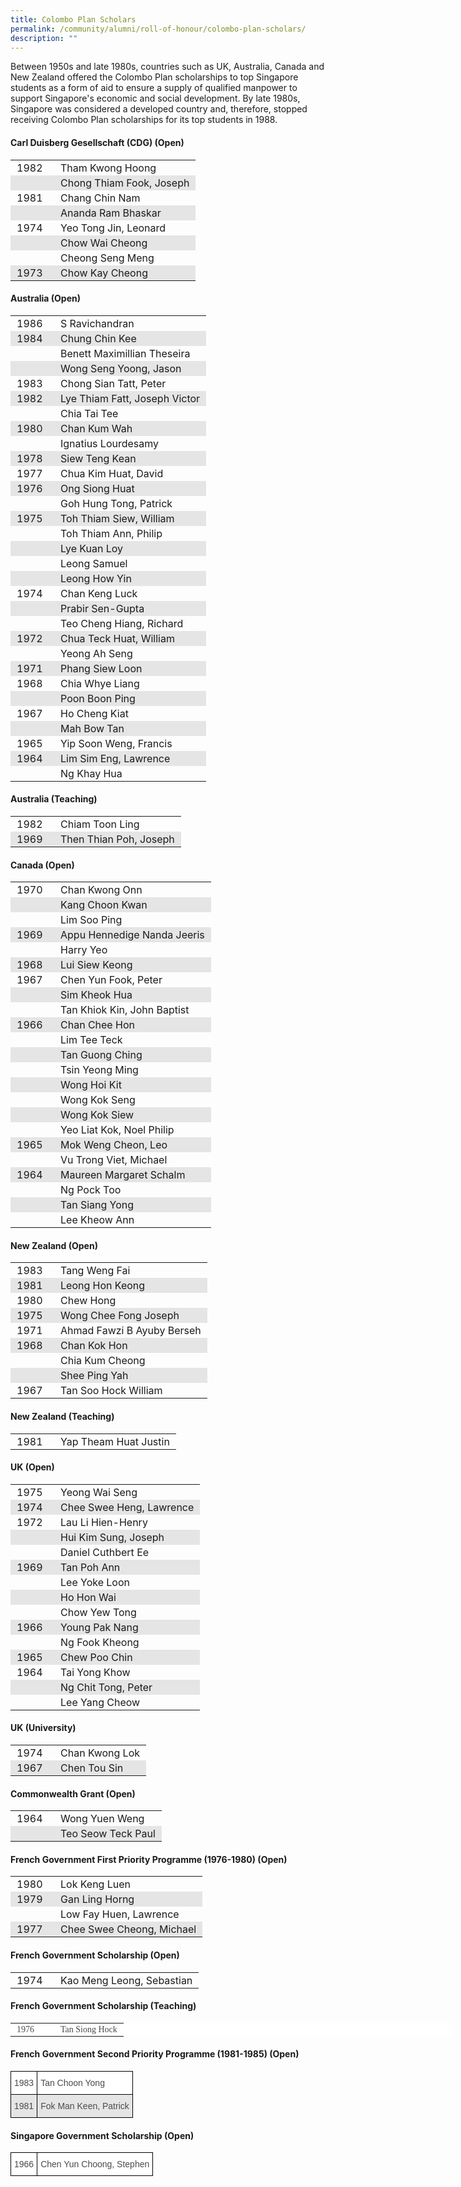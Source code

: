 ```yaml
---
title: Colombo Plan Scholars
permalink: /community/alumni/roll-of-honour/colombo-plan-scholars/
description: ""
---
```

Between 1950s and late 1980s, countries such as UK, Australia, Canada and New Zealand offered the Colombo Plan scholarships to top Singapore students as a form of aid to ensure a supply of qualified manpower to support Singapore's economic and social development. By late 1980s, Singapore was considered a developed country and, therefore, stopped receiving Colombo Plan scholarships for its top students in 1988.

#### Carl Duisberg Gesellschaft (CDG) (Open)

<table class="ive_eobj_center iveo_table ives_tab_modern2" style="margin: auto; outline: 0px; padding: 0px; border-collapse: collapse; clear: both; border: none; width: 707.273px;"><tbody style="margin: 0px; outline: 0px; padding: 0px;"><tr style="margin: 0px; outline: 0px; padding: 0px;"><td style="margin: 0px; outline: 0px; padding: 2px 10px; text-align: left; width: 50px;">1982</td><td style="margin: 0px; outline: 0px; padding: 2px 10px; text-align: left;">Tham Kwong Hoong</td></tr><tr style="margin: 0px; outline: 0px; padding: 0px; background-color: rgb(229, 229, 229);"><td style="margin: 0px; outline: 0px; padding: 2px 10px; text-align: left;"></td><td style="margin: 0px; outline: 0px; padding: 2px 10px; text-align: left;">Chong Thiam Fook, Joseph</td></tr><tr style="margin: 0px; outline: 0px; padding: 0px;"><td style="margin: 0px; outline: 0px; padding: 2px 10px; text-align: left;">1981</td><td style="margin: 0px; outline: 0px; padding: 2px 10px; text-align: left;">Chang Chin Nam</td></tr><tr style="margin: 0px; outline: 0px; padding: 0px; background-color: rgb(229, 229, 229);"><td style="margin: 0px; outline: 0px; padding: 2px 10px; text-align: left;"></td><td style="margin: 0px; outline: 0px; padding: 2px 10px; text-align: left;">Ananda Ram Bhaskar</td></tr><tr style="margin: 0px; outline: 0px; padding: 0px;"><td style="margin: 0px; outline: 0px; padding: 2px 10px; text-align: left;">1974</td><td style="margin: 0px; outline: 0px; padding: 2px 10px; text-align: left;">Yeo Tong Jin, Leonard</td></tr><tr style="margin: 0px; outline: 0px; padding: 0px; background-color: rgb(229, 229, 229);"><td style="margin: 0px; outline: 0px; padding: 2px 10px; text-align: left;"></td><td style="margin: 0px; outline: 0px; padding: 2px 10px; text-align: left;">Chow Wai Cheong</td></tr><tr style="margin: 0px; outline: 0px; padding: 0px;"><td style="margin: 0px; outline: 0px; padding: 2px 10px; text-align: left;"></td><td style="margin: 0px; outline: 0px; padding: 2px 10px; text-align: left;">Cheong Seng Meng</td></tr><tr style="margin: 0px; outline: 0px; padding: 0px; background-color: rgb(229, 229, 229);"><td style="margin: 0px; outline: 0px; padding: 2px 10px; text-align: left;">1973</td><td style="margin: 0px; outline: 0px; padding: 2px 10px; text-align: left;">Chow Kay Cheong</td></tr></tbody></table>

#### Australia (Open)

<table class="ive_eobj_center iveo_table ives_tab_modern2" style="margin: auto; outline: 0px; padding: 0px; border-collapse: collapse; clear: both; border: none; width: 707.273px;"><tbody style="margin: 0px; outline: 0px; padding: 0px;"><tr style="margin: 0px; outline: 0px; padding: 0px;"><td style="margin: 0px; outline: 0px; padding: 2px 10px; text-align: left; width: 50px;">1986</td><td style="margin: 0px; outline: 0px; padding: 2px 10px; text-align: left;">S Ravichandran</td></tr><tr style="margin: 0px; outline: 0px; padding: 0px; background-color: rgb(229, 229, 229);"><td style="margin: 0px; outline: 0px; padding: 2px 10px; text-align: left;">1984</td><td style="margin: 0px; outline: 0px; padding: 2px 10px; text-align: left;">Chung Chin Kee</td></tr><tr style="margin: 0px; outline: 0px; padding: 0px;"><td style="margin: 0px; outline: 0px; padding: 2px 10px; text-align: left;"></td><td style="margin: 0px; outline: 0px; padding: 2px 10px; text-align: left;">Benett Maximillian Theseira</td></tr><tr style="margin: 0px; outline: 0px; padding: 0px; background-color: rgb(229, 229, 229);"><td style="margin: 0px; outline: 0px; padding: 2px 10px; text-align: left;"></td><td style="margin: 0px; outline: 0px; padding: 2px 10px; text-align: left;">Wong Seng Yoong, Jason</td></tr><tr style="margin: 0px; outline: 0px; padding: 0px;"><td style="margin: 0px; outline: 0px; padding: 2px 10px; text-align: left;">1983</td><td style="margin: 0px; outline: 0px; padding: 2px 10px; text-align: left;">Chong Sian Tatt, Peter</td></tr><tr style="margin: 0px; outline: 0px; padding: 0px; background-color: rgb(229, 229, 229);"><td style="margin: 0px; outline: 0px; padding: 2px 10px; text-align: left;">1982</td><td style="margin: 0px; outline: 0px; padding: 2px 10px; text-align: left;">Lye Thiam Fatt, Joseph Victor</td></tr><tr style="margin: 0px; outline: 0px; padding: 0px;"><td style="margin: 0px; outline: 0px; padding: 2px 10px; text-align: left;"></td><td style="margin: 0px; outline: 0px; padding: 2px 10px; text-align: left;">Chia Tai Tee</td></tr><tr style="margin: 0px; outline: 0px; padding: 0px; background-color: rgb(229, 229, 229);"><td style="margin: 0px; outline: 0px; padding: 2px 10px; text-align: left;">1980</td><td style="margin: 0px; outline: 0px; padding: 2px 10px; text-align: left;">Chan Kum Wah</td></tr><tr style="margin: 0px; outline: 0px; padding: 0px;"><td style="margin: 0px; outline: 0px; padding: 2px 10px; text-align: left;"></td><td style="margin: 0px; outline: 0px; padding: 2px 10px; text-align: left;">Ignatius Lourdesamy</td></tr><tr style="margin: 0px; outline: 0px; padding: 0px; background-color: rgb(229, 229, 229);"><td style="margin: 0px; outline: 0px; padding: 2px 10px; text-align: left;">1978</td><td style="margin: 0px; outline: 0px; padding: 2px 10px; text-align: left;">Siew Teng Kean</td></tr><tr style="margin: 0px; outline: 0px; padding: 0px;"><td style="margin: 0px; outline: 0px; padding: 2px 10px; text-align: left;">1977</td><td style="margin: 0px; outline: 0px; padding: 2px 10px; text-align: left;">Chua Kim Huat, David</td></tr><tr style="margin: 0px; outline: 0px; padding: 0px; background-color: rgb(229, 229, 229);"><td style="margin: 0px; outline: 0px; padding: 2px 10px; text-align: left;">1976</td><td style="margin: 0px; outline: 0px; padding: 2px 10px; text-align: left;">Ong Siong Huat</td></tr><tr style="margin: 0px; outline: 0px; padding: 0px;"><td style="margin: 0px; outline: 0px; padding: 2px 10px; text-align: left;"></td><td style="margin: 0px; outline: 0px; padding: 2px 10px; text-align: left;">Goh Hung Tong, Patrick</td></tr><tr style="margin: 0px; outline: 0px; padding: 0px; background-color: rgb(229, 229, 229);"><td style="margin: 0px; outline: 0px; padding: 2px 10px; text-align: left;">1975</td><td style="margin: 0px; outline: 0px; padding: 2px 10px; text-align: left;">Toh Thiam Siew, William</td></tr><tr style="margin: 0px; outline: 0px; padding: 0px;"><td style="margin: 0px; outline: 0px; padding: 2px 10px; text-align: left;"></td><td style="margin: 0px; outline: 0px; padding: 2px 10px; text-align: left;">Toh Thiam Ann, Philip</td></tr><tr style="margin: 0px; outline: 0px; padding: 0px; background-color: rgb(229, 229, 229);"><td style="margin: 0px; outline: 0px; padding: 2px 10px; text-align: left;"></td><td style="margin: 0px; outline: 0px; padding: 2px 10px; text-align: left;">Lye Kuan Loy</td></tr><tr style="margin: 0px; outline: 0px; padding: 0px;"><td style="margin: 0px; outline: 0px; padding: 2px 10px; text-align: left;"></td><td style="margin: 0px; outline: 0px; padding: 2px 10px; text-align: left;">Leong Samuel</td></tr><tr style="margin: 0px; outline: 0px; padding: 0px; background-color: rgb(229, 229, 229);"><td style="margin: 0px; outline: 0px; padding: 2px 10px; text-align: left;"></td><td style="margin: 0px; outline: 0px; padding: 2px 10px; text-align: left;">Leong How Yin</td></tr><tr style="margin: 0px; outline: 0px; padding: 0px;"><td style="margin: 0px; outline: 0px; padding: 2px 10px; text-align: left;">1974</td><td style="margin: 0px; outline: 0px; padding: 2px 10px; text-align: left;">Chan Keng Luck</td></tr><tr style="margin: 0px; outline: 0px; padding: 0px; background-color: rgb(229, 229, 229);"><td style="margin: 0px; outline: 0px; padding: 2px 10px; text-align: left;"></td><td style="margin: 0px; outline: 0px; padding: 2px 10px; text-align: left;">Prabir Sen-Gupta</td></tr><tr style="margin: 0px; outline: 0px; padding: 0px;"><td style="margin: 0px; outline: 0px; padding: 2px 10px; text-align: left;"></td><td style="margin: 0px; outline: 0px; padding: 2px 10px; text-align: left;">Teo Cheng Hiang, Richard</td></tr><tr style="margin: 0px; outline: 0px; padding: 0px; background-color: rgb(229, 229, 229);"><td style="margin: 0px; outline: 0px; padding: 2px 10px; text-align: left;">1972</td><td style="margin: 0px; outline: 0px; padding: 2px 10px; text-align: left;">Chua Teck Huat, William</td></tr><tr style="margin: 0px; outline: 0px; padding: 0px;"><td style="margin: 0px; outline: 0px; padding: 2px 10px; text-align: left;"></td><td style="margin: 0px; outline: 0px; padding: 2px 10px; text-align: left;">Yeong Ah Seng</td></tr><tr style="margin: 0px; outline: 0px; padding: 0px; background-color: rgb(229, 229, 229);"><td style="margin: 0px; outline: 0px; padding: 2px 10px; text-align: left;">1971</td><td style="margin: 0px; outline: 0px; padding: 2px 10px; text-align: left;">Phang Siew Loon</td></tr><tr style="margin: 0px; outline: 0px; padding: 0px;"><td style="margin: 0px; outline: 0px; padding: 2px 10px; text-align: left;">1968</td><td style="margin: 0px; outline: 0px; padding: 2px 10px; text-align: left;">Chia Whye Liang</td></tr><tr style="margin: 0px; outline: 0px; padding: 0px; background-color: rgb(229, 229, 229);"><td style="margin: 0px; outline: 0px; padding: 2px 10px; text-align: left;"></td><td style="margin: 0px; outline: 0px; padding: 2px 10px; text-align: left;">Poon Boon Ping</td></tr><tr style="margin: 0px; outline: 0px; padding: 0px;"><td style="margin: 0px; outline: 0px; padding: 2px 10px; text-align: left;">1967</td><td style="margin: 0px; outline: 0px; padding: 2px 10px; text-align: left;">Ho Cheng Kiat</td></tr><tr style="margin: 0px; outline: 0px; padding: 0px; background-color: rgb(229, 229, 229);"><td style="margin: 0px; outline: 0px; padding: 2px 10px; text-align: left;"></td><td style="margin: 0px; outline: 0px; padding: 2px 10px; text-align: left;">Mah Bow Tan</td></tr><tr style="margin: 0px; outline: 0px; padding: 0px;"><td style="margin: 0px; outline: 0px; padding: 2px 10px; text-align: left;">1965</td><td style="margin: 0px; outline: 0px; padding: 2px 10px; text-align: left;">Yip Soon Weng, Francis</td></tr><tr style="margin: 0px; outline: 0px; padding: 0px; background-color: rgb(229, 229, 229);"><td style="margin: 0px; outline: 0px; padding: 2px 10px; text-align: left;">1964</td><td style="margin: 0px; outline: 0px; padding: 2px 10px; text-align: left;">Lim Sim Eng, Lawrence</td></tr><tr style="margin: 0px; outline: 0px; padding: 0px;"><td style="margin: 0px; outline: 0px; padding: 2px 10px; text-align: left;"></td><td style="margin: 0px; outline: 0px; padding: 2px 10px; text-align: left;">Ng Khay Hua</td></tr></tbody></table>

#### Australia (Teaching)

<table class="ive_eobj_center iveo_table ives_tab_modern2" style="margin: auto; outline: 0px; padding: 0px; border-collapse: collapse; clear: both; border: none; width: 707.273px;"><tbody style="margin: 0px; outline: 0px; padding: 0px;"><tr style="margin: 0px; outline: 0px; padding: 0px;"><td style="margin: 0px; outline: 0px; padding: 2px 10px; text-align: left; width: 50px;">1982</td><td style="margin: 0px; outline: 0px; padding: 2px 10px; text-align: left;">Chiam Toon Ling</td></tr><tr style="margin: 0px; outline: 0px; padding: 0px; background-color: rgb(229, 229, 229);"><td style="margin: 0px; outline: 0px; padding: 2px 10px; text-align: left;">1969</td><td style="margin: 0px; outline: 0px; padding: 2px 10px; text-align: left;">Then Thian Poh, Joseph</td></tr></tbody></table>

#### Canada (Open)

<table class="ive_eobj_center iveo_table ives_tab_modern2" style="margin: auto; outline: 0px; padding: 0px; border-collapse: collapse; clear: both; border: none; width: 707.273px;"><tbody style="margin: 0px; outline: 0px; padding: 0px;"><tr style="margin: 0px; outline: 0px; padding: 0px;"><td style="margin: 0px; outline: 0px; padding: 2px 10px; text-align: left; width: 50px;">1970</td><td style="margin: 0px; outline: 0px; padding: 2px 10px; text-align: left;">Chan Kwong Onn</td></tr><tr style="margin: 0px; outline: 0px; padding: 0px; background-color: rgb(229, 229, 229);"><td style="margin: 0px; outline: 0px; padding: 2px 10px; text-align: left;"></td><td style="margin: 0px; outline: 0px; padding: 2px 10px; text-align: left;">Kang Choon Kwan</td></tr><tr style="margin: 0px; outline: 0px; padding: 0px;"><td style="margin: 0px; outline: 0px; padding: 2px 10px; text-align: left;"></td><td style="margin: 0px; outline: 0px; padding: 2px 10px; text-align: left;">Lim Soo Ping</td></tr><tr style="margin: 0px; outline: 0px; padding: 0px; background-color: rgb(229, 229, 229);"><td style="margin: 0px; outline: 0px; padding: 2px 10px; text-align: left;">1969</td><td style="margin: 0px; outline: 0px; padding: 2px 10px; text-align: left;">Appu Hennedige Nanda Jeeris</td></tr><tr style="margin: 0px; outline: 0px; padding: 0px;"><td style="margin: 0px; outline: 0px; padding: 2px 10px; text-align: left;"></td><td style="margin: 0px; outline: 0px; padding: 2px 10px; text-align: left;">Harry Yeo</td></tr><tr style="margin: 0px; outline: 0px; padding: 0px; background-color: rgb(229, 229, 229);"><td style="margin: 0px; outline: 0px; padding: 2px 10px; text-align: left;">1968</td><td style="margin: 0px; outline: 0px; padding: 2px 10px; text-align: left;">Lui Siew Keong</td></tr><tr style="margin: 0px; outline: 0px; padding: 0px;"><td style="margin: 0px; outline: 0px; padding: 2px 10px; text-align: left;">1967</td><td style="margin: 0px; outline: 0px; padding: 2px 10px; text-align: left;">Chen Yun Fook, Peter</td></tr><tr style="margin: 0px; outline: 0px; padding: 0px; background-color: rgb(229, 229, 229);"><td style="margin: 0px; outline: 0px; padding: 2px 10px; text-align: left;"></td><td style="margin: 0px; outline: 0px; padding: 2px 10px; text-align: left;">Sim Kheok Hua</td></tr><tr style="margin: 0px; outline: 0px; padding: 0px;"><td style="margin: 0px; outline: 0px; padding: 2px 10px; text-align: left;"></td><td style="margin: 0px; outline: 0px; padding: 2px 10px; text-align: left;">Tan Khiok Kin, John Baptist</td></tr><tr style="margin: 0px; outline: 0px; padding: 0px; background-color: rgb(229, 229, 229);"><td style="margin: 0px; outline: 0px; padding: 2px 10px; text-align: left;">1966</td><td style="margin: 0px; outline: 0px; padding: 2px 10px; text-align: left;">Chan Chee Hon</td></tr><tr style="margin: 0px; outline: 0px; padding: 0px;"><td style="margin: 0px; outline: 0px; padding: 2px 10px; text-align: left;"></td><td style="margin: 0px; outline: 0px; padding: 2px 10px; text-align: left;">Lim Tee Teck</td></tr><tr style="margin: 0px; outline: 0px; padding: 0px; background-color: rgb(229, 229, 229);"><td style="margin: 0px; outline: 0px; padding: 2px 10px; text-align: left;"></td><td style="margin: 0px; outline: 0px; padding: 2px 10px; text-align: left;">Tan Guong Ching</td></tr><tr style="margin: 0px; outline: 0px; padding: 0px;"><td style="margin: 0px; outline: 0px; padding: 2px 10px; text-align: left;"></td><td style="margin: 0px; outline: 0px; padding: 2px 10px; text-align: left;">Tsin Yeong Ming</td></tr><tr style="margin: 0px; outline: 0px; padding: 0px; background-color: rgb(229, 229, 229);"><td style="margin: 0px; outline: 0px; padding: 2px 10px; text-align: left;"></td><td style="margin: 0px; outline: 0px; padding: 2px 10px; text-align: left;">Wong Hoi Kit</td></tr><tr style="margin: 0px; outline: 0px; padding: 0px;"><td style="margin: 0px; outline: 0px; padding: 2px 10px; text-align: left;"></td><td style="margin: 0px; outline: 0px; padding: 2px 10px; text-align: left;">Wong Kok Seng</td></tr><tr style="margin: 0px; outline: 0px; padding: 0px; background-color: rgb(229, 229, 229);"><td style="margin: 0px; outline: 0px; padding: 2px 10px; text-align: left;"></td><td style="margin: 0px; outline: 0px; padding: 2px 10px; text-align: left;">Wong Kok Siew</td></tr><tr style="margin: 0px; outline: 0px; padding: 0px;"><td style="margin: 0px; outline: 0px; padding: 2px 10px; text-align: left;"></td><td style="margin: 0px; outline: 0px; padding: 2px 10px; text-align: left;">Yeo Liat Kok, Noel Philip</td></tr><tr style="margin: 0px; outline: 0px; padding: 0px; background-color: rgb(229, 229, 229);"><td style="margin: 0px; outline: 0px; padding: 2px 10px; text-align: left;">1965</td><td style="margin: 0px; outline: 0px; padding: 2px 10px; text-align: left;">Mok Weng Cheon, Leo<br style="margin: 0px; outline: 0px; padding: 0px;"></td></tr><tr style="margin: 0px; outline: 0px; padding: 0px;"><td style="margin: 0px; outline: 0px; padding: 2px 10px; text-align: left;"></td><td style="margin: 0px; outline: 0px; padding: 2px 10px; text-align: left;">Vu Trong Viet, Michael</td></tr><tr style="margin: 0px; outline: 0px; padding: 0px; background-color: rgb(229, 229, 229);"><td style="margin: 0px; outline: 0px; padding: 2px 10px; text-align: left;">1964</td><td style="margin: 0px; outline: 0px; padding: 2px 10px; text-align: left;">Maureen Margaret Schalm</td></tr><tr style="margin: 0px; outline: 0px; padding: 0px;"><td style="margin: 0px; outline: 0px; padding: 2px 10px; text-align: left;"></td><td style="margin: 0px; outline: 0px; padding: 2px 10px; text-align: left;">Ng Pock Too</td></tr><tr style="margin: 0px; outline: 0px; padding: 0px; background-color: rgb(229, 229, 229);"><td style="margin: 0px; outline: 0px; padding: 2px 10px; text-align: left;"></td><td style="margin: 0px; outline: 0px; padding: 2px 10px; text-align: left;">Tan Siang Yong</td></tr><tr style="margin: 0px; outline: 0px; padding: 0px;"><td style="margin: 0px; outline: 0px; padding: 2px 10px; text-align: left;"></td><td style="margin: 0px; outline: 0px; padding: 2px 10px; text-align: left;">Lee Kheow Ann</td></tr></tbody></table>

#### New Zealand (Open)

<table class="ive_eobj_center iveo_table ives_tab_modern2" style="margin: auto; outline: 0px; padding: 0px; border-collapse: collapse; clear: both; border: none; width: 707.273px;"><tbody style="margin: 0px; outline: 0px; padding: 0px;"><tr style="margin: 0px; outline: 0px; padding: 0px;"><td style="margin: 0px; outline: 0px; padding: 2px 10px; text-align: left; width: 50px;">1983</td><td style="margin: 0px; outline: 0px; padding: 2px 10px; text-align: left;">Tang Weng Fai</td></tr><tr style="margin: 0px; outline: 0px; padding: 0px; background-color: rgb(229, 229, 229);"><td style="margin: 0px; outline: 0px; padding: 2px 10px; text-align: left;">1981</td><td style="margin: 0px; outline: 0px; padding: 2px 10px; text-align: left;">Leong Hon Keong</td></tr><tr style="margin: 0px; outline: 0px; padding: 0px;"><td style="margin: 0px; outline: 0px; padding: 2px 10px; text-align: left;">1980</td><td style="margin: 0px; outline: 0px; padding: 2px 10px; text-align: left;">Chew Hong</td></tr><tr style="margin: 0px; outline: 0px; padding: 0px; background-color: rgb(229, 229, 229);"><td style="margin: 0px; outline: 0px; padding: 2px 10px; text-align: left;">1975</td><td style="margin: 0px; outline: 0px; padding: 2px 10px; text-align: left;">Wong Chee Fong Joseph</td></tr><tr style="margin: 0px; outline: 0px; padding: 0px;"><td style="margin: 0px; outline: 0px; padding: 2px 10px; text-align: left;">1971</td><td style="margin: 0px; outline: 0px; padding: 2px 10px; text-align: left;">Ahmad Fawzi B Ayuby Berseh</td></tr><tr style="margin: 0px; outline: 0px; padding: 0px; background-color: rgb(229, 229, 229);"><td style="margin: 0px; outline: 0px; padding: 2px 10px; text-align: left;">1968</td><td style="margin: 0px; outline: 0px; padding: 2px 10px; text-align: left;">Chan Kok Hon<br style="margin: 0px; outline: 0px; padding: 0px;"></td></tr><tr style="margin: 0px; outline: 0px; padding: 0px;"><td style="margin: 0px; outline: 0px; padding: 2px 10px; text-align: left;"><br style="margin: 0px; outline: 0px; padding: 0px;"></td><td style="margin: 0px; outline: 0px; padding: 2px 10px; text-align: left;">Chia Kum Cheong</td></tr><tr style="margin: 0px; outline: 0px; padding: 0px; background-color: rgb(229, 229, 229);"><td style="margin: 0px; outline: 0px; padding: 2px 10px; text-align: left;"><br style="margin: 0px; outline: 0px; padding: 0px;"></td><td style="margin: 0px; outline: 0px; padding: 2px 10px; text-align: left;">Shee Ping Yah</td></tr><tr style="margin: 0px; outline: 0px; padding: 0px;"><td style="margin: 0px; outline: 0px; padding: 2px 10px; text-align: left;">1967</td><td style="margin: 0px; outline: 0px; padding: 2px 10px; text-align: left;">Tan Soo Hock William</td></tr></tbody></table>

#### New Zealand (Teaching)

<table class="ive_eobj_center iveo_table ives_tab_modern2" style="margin: auto; outline: 0px; padding: 0px; border-collapse: collapse; clear: both; border: none; width: 707.273px;"><tbody style="margin: 0px; outline: 0px; padding: 0px;"><tr style="margin: 0px; outline: 0px; padding: 0px;"><td style="margin: 0px; outline: 0px; padding: 2px 10px; text-align: left; width: 50px;">1981</td><td style="margin: 0px; outline: 0px; padding: 2px 10px; text-align: left;">Yap Theam Huat Justin</td></tr></tbody></table>

  

#### UK (Open)

<table class="ive_eobj_center iveo_table ives_tab_modern2" style="margin: auto; outline: 0px; padding: 0px; border-collapse: collapse; clear: both; border: none; width: 707.273px;"><tbody style="margin: 0px; outline: 0px; padding: 0px;"><tr style="margin: 0px; outline: 0px; padding: 0px;"><td style="margin: 0px; outline: 0px; padding: 2px 10px; text-align: left; width: 50px;">1975</td><td style="margin: 0px; outline: 0px; padding: 2px 10px; text-align: left;">Yeong Wai Seng</td></tr><tr style="margin: 0px; outline: 0px; padding: 0px; background-color: rgb(229, 229, 229);"><td style="margin: 0px; outline: 0px; padding: 2px 10px; text-align: left;">1974</td><td style="margin: 0px; outline: 0px; padding: 2px 10px; text-align: left;">Chee Swee Heng, Lawrence</td></tr><tr style="margin: 0px; outline: 0px; padding: 0px;"><td style="margin: 0px; outline: 0px; padding: 2px 10px; text-align: left;">1972</td><td style="margin: 0px; outline: 0px; padding: 2px 10px; text-align: left;">Lau Li Hien-Henry<br style="margin: 0px; outline: 0px; padding: 0px;"></td></tr><tr style="margin: 0px; outline: 0px; padding: 0px; background-color: rgb(229, 229, 229);"><td style="margin: 0px; outline: 0px; padding: 2px 10px; text-align: left;"><br style="margin: 0px; outline: 0px; padding: 0px;"></td><td style="margin: 0px; outline: 0px; padding: 2px 10px; text-align: left;">Hui Kim Sung, Joseph</td></tr><tr style="margin: 0px; outline: 0px; padding: 0px;"><td style="margin: 0px; outline: 0px; padding: 2px 10px; text-align: left;"><br style="margin: 0px; outline: 0px; padding: 0px;"></td><td style="margin: 0px; outline: 0px; padding: 2px 10px; text-align: left;">Daniel Cuthbert Ee</td></tr><tr style="margin: 0px; outline: 0px; padding: 0px; background-color: rgb(229, 229, 229);"><td style="margin: 0px; outline: 0px; padding: 2px 10px; text-align: left;">1969</td><td style="margin: 0px; outline: 0px; padding: 2px 10px; text-align: left;">Tan Poh Ann<br style="margin: 0px; outline: 0px; padding: 0px;"></td></tr><tr style="margin: 0px; outline: 0px; padding: 0px;"><td style="margin: 0px; outline: 0px; padding: 2px 10px; text-align: left;"><br style="margin: 0px; outline: 0px; padding: 0px;"></td><td style="margin: 0px; outline: 0px; padding: 2px 10px; text-align: left;">Lee Yoke Loon</td></tr><tr style="margin: 0px; outline: 0px; padding: 0px; background-color: rgb(229, 229, 229);"><td style="margin: 0px; outline: 0px; padding: 2px 10px; text-align: left;"><br style="margin: 0px; outline: 0px; padding: 0px;"></td><td style="margin: 0px; outline: 0px; padding: 2px 10px; text-align: left;">Ho Hon Wai</td></tr><tr style="margin: 0px; outline: 0px; padding: 0px;"><td style="margin: 0px; outline: 0px; padding: 2px 10px; text-align: left;"><br style="margin: 0px; outline: 0px; padding: 0px;"></td><td style="margin: 0px; outline: 0px; padding: 2px 10px; text-align: left;">Chow Yew Tong</td></tr><tr style="margin: 0px; outline: 0px; padding: 0px; background-color: rgb(229, 229, 229);"><td style="margin: 0px; outline: 0px; padding: 2px 10px; text-align: left;">1966</td><td style="margin: 0px; outline: 0px; padding: 2px 10px; text-align: left;">Young Pak Nang<br style="margin: 0px; outline: 0px; padding: 0px;"></td></tr><tr style="margin: 0px; outline: 0px; padding: 0px;"><td style="margin: 0px; outline: 0px; padding: 2px 10px; text-align: left;"><br style="margin: 0px; outline: 0px; padding: 0px;"></td><td style="margin: 0px; outline: 0px; padding: 2px 10px; text-align: left;">Ng Fook Kheong</td></tr><tr style="margin: 0px; outline: 0px; padding: 0px; background-color: rgb(229, 229, 229);"><td style="margin: 0px; outline: 0px; padding: 2px 10px; text-align: left;">1965</td><td style="margin: 0px; outline: 0px; padding: 2px 10px; text-align: left;">Chew Poo Chin</td></tr><tr style="margin: 0px; outline: 0px; padding: 0px;"><td style="margin: 0px; outline: 0px; padding: 2px 10px; text-align: left;">1964</td><td style="margin: 0px; outline: 0px; padding: 2px 10px; text-align: left;">Tai Yong Khow<br style="margin: 0px; outline: 0px; padding: 0px;"></td></tr><tr style="margin: 0px; outline: 0px; padding: 0px; background-color: rgb(229, 229, 229);"><td style="margin: 0px; outline: 0px; padding: 2px 10px; text-align: left;"><br style="margin: 0px; outline: 0px; padding: 0px;"></td><td style="margin: 0px; outline: 0px; padding: 2px 10px; text-align: left;">Ng Chit Tong, Peter</td></tr><tr style="margin: 0px; outline: 0px; padding: 0px;"><td style="margin: 0px; outline: 0px; padding: 2px 10px; text-align: left;"><br style="margin: 0px; outline: 0px; padding: 0px;"></td><td style="margin: 0px; outline: 0px; padding: 2px 10px; text-align: left;">Lee Yang Cheow</td></tr></tbody></table>

#### UK (University)

<table class="ive_eobj_center iveo_table ives_tab_modern2" style="margin: auto; outline: 0px; padding: 0px; border-collapse: collapse; clear: both; border: none; width: 707.273px;"><tbody style="margin: 0px; outline: 0px; padding: 0px;"><tr style="margin: 0px; outline: 0px; padding: 0px;"><td style="margin: 0px; outline: 0px; padding: 2px 10px; text-align: left; width: 50px;">1974</td><td style="margin: 0px; outline: 0px; padding: 2px 10px; text-align: left;">Chan Kwong Lok</td></tr><tr style="margin: 0px; outline: 0px; padding: 0px; background-color: rgb(229, 229, 229);"><td style="margin: 0px; outline: 0px; padding: 2px 10px; text-align: left;">1967</td><td style="margin: 0px; outline: 0px; padding: 2px 10px; text-align: left;">Chen Tou Sin</td></tr></tbody></table>

  

#### Commonwealth Grant (Open)

<table class="ive_eobj_center iveo_table ives_tab_modern2" style="margin: auto; outline: 0px; padding: 0px; border-collapse: collapse; clear: both; border: none; width: 707.273px;"><tbody style="margin: 0px; outline: 0px; padding: 0px;"><tr style="margin: 0px; outline: 0px; padding: 0px;"><td style="margin: 0px; outline: 0px; padding: 2px 10px; text-align: left; width: 50px;">1964</td><td style="margin: 0px; outline: 0px; padding: 2px 10px; text-align: left;">Wong Yuen Weng<br style="margin: 0px; outline: 0px; padding: 0px;"></td></tr><tr style="margin: 0px; outline: 0px; padding: 0px; background-color: rgb(229, 229, 229);"><td style="margin: 0px; outline: 0px; padding: 2px 10px; text-align: left;"><br style="margin: 0px; outline: 0px; padding: 0px;"></td><td style="margin: 0px; outline: 0px; padding: 2px 10px; text-align: left;">Teo Seow Teck Paul</td></tr></tbody></table>

  

#### French Government First Priority Programme (1976-1980) (Open)

<table class="ive_eobj_center iveo_table ives_tab_modern2" style="margin: auto; outline: 0px; padding: 0px; border-collapse: collapse; clear: both; border: none; width: 707.273px;"><tbody style="margin: 0px; outline: 0px; padding: 0px;"><tr style="margin: 0px; outline: 0px; padding: 0px;"><td style="margin: 0px; outline: 0px; padding: 2px 10px; text-align: left; width: 50px;">1980</td><td style="margin: 0px; outline: 0px; padding: 2px 10px; text-align: left;">Lok Keng Luen</td></tr><tr style="margin: 0px; outline: 0px; padding: 0px; background-color: rgb(229, 229, 229);"><td style="margin: 0px; outline: 0px; padding: 2px 10px; text-align: left;">1979</td><td style="margin: 0px; outline: 0px; padding: 2px 10px; text-align: left;">Gan Ling Horng</td></tr><tr style="margin: 0px; outline: 0px; padding: 0px;"><td style="margin: 0px; outline: 0px; padding: 2px 10px; text-align: left;"><br style="margin: 0px; outline: 0px; padding: 0px;"></td><td style="margin: 0px; outline: 0px; padding: 2px 10px; text-align: left;">Low Fay Huen, Lawrence</td></tr><tr style="margin: 0px; outline: 0px; padding: 0px; background-color: rgb(229, 229, 229);"><td style="margin: 0px; outline: 0px; padding: 2px 10px; text-align: left;">1977</td><td style="margin: 0px; outline: 0px; padding: 2px 10px; text-align: left;">Chee Swee Cheong, Michael</td></tr></tbody></table>

#### French Government Scholarship (Open)

<table class="ive_eobj_center iveo_table ives_tab_modern2" style="margin: auto; outline: 0px; padding: 0px; border-collapse: collapse; clear: both; border: none; width: 707.273px;"><tbody style="margin: 0px; outline: 0px; padding: 0px;"><tr style="margin: 0px; outline: 0px; padding: 0px;"><td style="margin: 0px; outline: 0px; padding: 2px 10px; text-align: left; width: 50px;">1974</td><td style="margin: 0px; outline: 0px; padding: 2px 10px; text-align: left;">Kao Meng Leong, Sebastian</td></tr></tbody></table>

  

#### French Government Scholarship (Teaching)

<table class="ive_eobj_center iveo_table ives_tab_modern2" style="margin: auto; outline: 0px; padding: 0px; border-collapse: collapse; clear: both; border: none; color: rgb(76, 75, 75); font-family: Palatino, &quot;Palatino Linotype&quot;, &quot;Palatino LT STD&quot;, &quot;Book Antiqua&quot;, Georgia, serif; font-size: 14px; font-style: normal; font-variant-ligatures: normal; font-variant-caps: normal; font-weight: 400; letter-spacing: normal; orphans: 2; text-align: left; text-transform: none; white-space: normal; widows: 2; word-spacing: 0px; -webkit-text-stroke-width: 0px; background-color: rgb(255, 255, 255); text-decoration-thickness: initial; text-decoration-style: initial; text-decoration-color: initial; width: 707.273px;"><tbody style="margin: 0px; outline: 0px; padding: 0px;"><tr style="margin: 0px; outline: 0px; padding: 0px;"><td style="margin: 0px; outline: 0px; padding: 2px 10px; text-align: left; width: 50px;">1976</td><td style="margin: 0px; outline: 0px; padding: 2px 10px; text-align: left;">Tan Siong Hock</td></tr></tbody></table>

  

#### French Government Second Priority Programme (1981-1985) (Open)

<style type="text/css">
.tg  {border-collapse:collapse;border-spacing:0;}
.tg td{border-color:black;border-style:solid;border-width:1px;font-family:Arial, sans-serif;font-size:14px;
  overflow:hidden;padding:10px 5px;word-break:normal;}
.tg th{border-color:black;border-style:solid;border-width:1px;font-family:Arial, sans-serif;font-size:14px;
  font-weight:normal;overflow:hidden;padding:10px 5px;word-break:normal;}
.tg .tg-gdnd{background-color:#FFF;color:#4C4B4B;text-align:left;vertical-align:middle}
.tg .tg-7ngr{background-color:#E5E5E5;color:#4C4B4B;text-align:left;vertical-align:middle}
</style>
<table class="tg">
<thead>
  <tr>
    <th class="tg-gdnd">1983</th>
    <th class="tg-gdnd">Tan Choon Yong</th>
  </tr>
</thead>
<tbody>
  <tr>
    <td class="tg-7ngr">1981</td>
    <td class="tg-7ngr">Fok Man Keen, Patrick</td>
  </tr>
</tbody>
</table>

#### Singapore Government Scholarship (Open)


<style type="text/css">
.tg  {border-collapse:collapse;border-spacing:0;}
.tg td{border-color:black;border-style:solid;border-width:1px;font-family:Arial, sans-serif;font-size:14px;
  overflow:hidden;padding:10px 5px;word-break:normal;}
.tg th{border-color:black;border-style:solid;border-width:1px;font-family:Arial, sans-serif;font-size:14px;
  font-weight:normal;overflow:hidden;padding:10px 5px;word-break:normal;}
.tg .tg-gdnd{background-color:#FFF;color:#4C4B4B;text-align:left;vertical-align:middle}
</style>
<table class="tg">
<thead>
  <tr>
    <td class="tg-gdnd">1966</td>
    <td class="tg-gdnd">Chen Yun Choong, Stephen</td>
  </tr>
</thead>
</table>